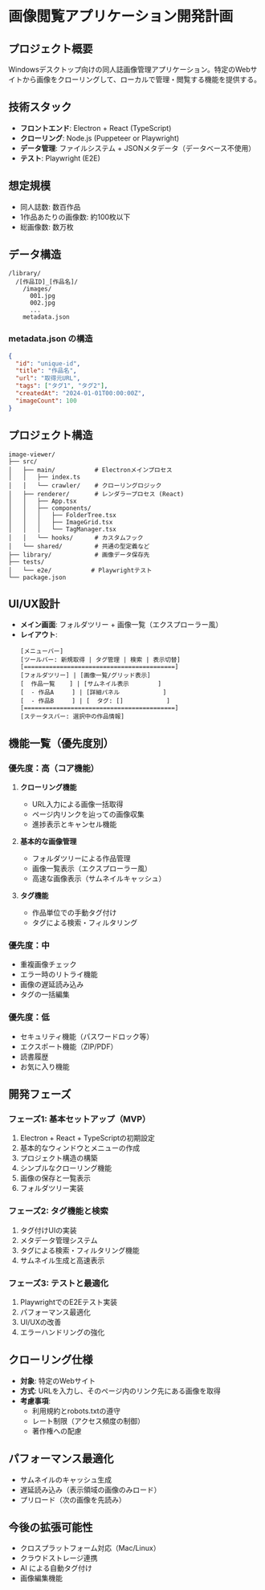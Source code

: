 # 画像閲覧アプリケーション開発計画

## プロジェクト概要
Windowsデスクトップ向けの同人誌画像管理アプリケーション。特定のWebサイトから画像をクローリングして、ローカルで管理・閲覧する機能を提供する。

## 技術スタック
- **フロントエンド**: Electron + React (TypeScript)
- **クローリング**: Node.js (Puppeteer or Playwright)
- **データ管理**: ファイルシステム + JSONメタデータ（データベース不使用）
- **テスト**: Playwright (E2E)

## 想定規模
- 同人誌数: 数百作品
- 1作品あたりの画像数: 約100枚以下
- 総画像数: 数万枚

## データ構造
```
/library/
  /[作品ID]_[作品名]/
    /images/
      001.jpg
      002.jpg
      ...
    metadata.json
```

### metadata.json の構造
```json
{
  "id": "unique-id",
  "title": "作品名",
  "url": "取得元URL",
  "tags": ["タグ1", "タグ2"],
  "createdAt": "2024-01-01T00:00:00Z",
  "imageCount": 100
}
```

## プロジェクト構造
```
image-viewer/
├── src/
│   ├── main/           # Electronメインプロセス
│   │   ├── index.ts
│   │   └── crawler/    # クローリングロジック
│   ├── renderer/       # レンダラープロセス (React)
│   │   ├── App.tsx
│   │   ├── components/
│   │   │   ├── FolderTree.tsx
│   │   │   ├── ImageGrid.tsx
│   │   │   └── TagManager.tsx
│   │   └── hooks/      # カスタムフック
│   └── shared/         # 共通の型定義など
├── library/            # 画像データ保存先
├── tests/
│   └── e2e/           # Playwrightテスト
└── package.json
```

## UI/UX設計
- **メイン画面**: フォルダツリー + 画像一覧（エクスプローラー風）
- **レイアウト**:
  ```
  [メニューバー]
  [ツールバー: 新規取得 | タグ管理 | 検索 | 表示切替]
  [==========================================]
  [フォルダツリー] | [画像一覧/グリッド表示]
  [  作品一覧    ] | [サムネイル表示        ]
  [  - 作品A     ] | [詳細パネル            ]
  [  - 作品B     ] | [  タグ: []            ]
  [==========================================]
  [ステータスバー: 選択中の作品情報]
  ```

## 機能一覧（優先度別）

### 優先度：高（コア機能）
1. **クローリング機能**
   - URL入力による画像一括取得
   - ページ内リンクを辿っての画像収集
   - 進捗表示とキャンセル機能

2. **基本的な画像管理**
   - フォルダツリーによる作品管理
   - 画像一覧表示（エクスプローラー風）
   - 高速な画像表示（サムネイルキャッシュ）

3. **タグ機能**
   - 作品単位での手動タグ付け
   - タグによる検索・フィルタリング

### 優先度：中
- 重複画像チェック
- エラー時のリトライ機能
- 画像の遅延読み込み
- タグの一括編集

### 優先度：低
- セキュリティ機能（パスワードロック等）
- エクスポート機能（ZIP/PDF）
- 読書履歴
- お気に入り機能

## 開発フェーズ

### フェーズ1: 基本セットアップ（MVP）
1. Electron + React + TypeScriptの初期設定
2. 基本的なウィンドウとメニューの作成
3. プロジェクト構造の構築
4. シンプルなクローリング機能
5. 画像の保存と一覧表示
6. フォルダツリー実装

### フェーズ2: タグ機能と検索
1. タグ付けUIの実装
2. メタデータ管理システム
3. タグによる検索・フィルタリング機能
4. サムネイル生成と高速表示

### フェーズ3: テストと最適化
1. PlaywrightでのE2Eテスト実装
2. パフォーマンス最適化
3. UI/UXの改善
4. エラーハンドリングの強化

## クローリング仕様
- **対象**: 特定のWebサイト
- **方式**: URLを入力し、そのページ内のリンク先にある画像を取得
- **考慮事項**:
  - 利用規約とrobots.txtの遵守
  - レート制限（アクセス頻度の制御）
  - 著作権への配慮

## パフォーマンス最適化
- サムネイルのキャッシュ生成
- 遅延読み込み（表示領域の画像のみロード）
- プリロード（次の画像を先読み）

## 今後の拡張可能性
- クロスプラットフォーム対応（Mac/Linux）
- クラウドストレージ連携
- AI による自動タグ付け
- 画像編集機能